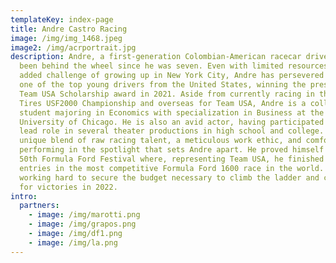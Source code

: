 ```yaml
---
templateKey: index-page
title: Andre Castro Racing
image: /img/img_1468.jpeg
image2: /img/acrportrait.jpg
description: Andre, a first-generation Colombian-American racecar driver, has
  been behind the wheel since he was seven. Even with limited resources and the
  added challenge of growing up in New York City, Andre has persevered to become
  one of the top young drivers from the United States, winning the prestigious
  Team USA Scholarship award in 2021. Aside from currently racing in the Cooper
  Tires USF2000 Championship and overseas for Team USA, Andre is a college
  student majoring in Economics with specialization in Business at the
  University of Chicago. He is also an avid actor, having participated as the
  lead role in several theater productions in high school and college. It's this
  unique blend of raw racing talent, a meticulous work ethic, and comfort
  performing in the spotlight that sets Andre apart. He proved himself at the
  50th Formula Ford Festival where, representing Team USA, he finished 3rd of 97
  entries in the most competitive Formula Ford 1600 race in the world. He is
  working hard to secure the budget necessary to climb the ladder and compete
  for victories in 2022.
intro:
  partners:
    - image: /img/marotti.png
    - image: /img/grapos.png
    - image: /img/df1.png
    - image: /img/la.png
---
```


